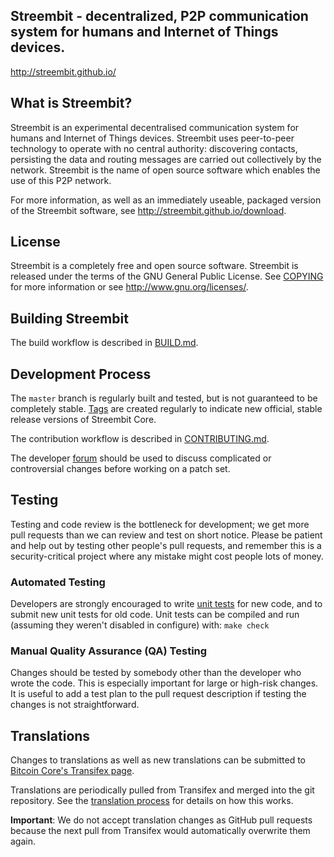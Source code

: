 ## Streembit - decentralized, P2P communication system for humans and Internet of Things devices.

http://streembit.github.io/

What is Streembit?
-----------------

Streembit is an experimental decentralised communication system for humans and 
Internet of Things devices. Streembit uses peer-to-peer technology to operate
with no central authority: discovering contacts, persisting the data and routing 
messages are carried out collectively by the network. Streembit is the name 
of open source software which enables the use of this P2P network.

For more information, as well as an immediately useable, packaged version of
the Streembit software, see http://streembit.github.io/download.

License
-------

Streembit is a completely free and open source software. Streembit is released under the terms of the GNU General Public License. See [COPYING](COPYING) for more
information or see http://www.gnu.org/licenses/.


Building Streembit
-----------------

The build workflow is described in [BUILD.md](BUILD.md).


Development Process
-------------------

The `master` branch is regularly built and tested, but is not guaranteed to be
completely stable. [Tags](https://github.com/streembit/streembit/tags) are created
regularly to indicate new official, stable release versions of Streembit Core.

The contribution workflow is described in [CONTRIBUTING.md](CONTRIBUTING.md).

The developer [forum](https://gitter.im/streembit)
should be used to discuss complicated or controversial changes before working
on a patch set.


Testing
-------

Testing and code review is the bottleneck for development; we get more pull
requests than we can review and test on short notice. Please be patient and help out by testing
other people's pull requests, and remember this is a security-critical project where any mistake might cost people
lots of money.

### Automated Testing

Developers are strongly encouraged to write [unit tests](/doc/unit-tests.md) for new code, and to
submit new unit tests for old code. Unit tests can be compiled and run
(assuming they weren't disabled in configure) with: `make check`


### Manual Quality Assurance (QA) Testing

Changes should be tested by somebody other than the developer who wrote the
code. This is especially important for large or high-risk changes. It is useful
to add a test plan to the pull request description if testing the changes is
not straightforward.


Translations
------------

Changes to translations as well as new translations can be submitted to
[Bitcoin Core's Transifex page](https://www.transifex.com/projects/p/streembit/).

Translations are periodically pulled from Transifex and merged into the git repository. See the
[translation process](doc/translation_process.md) for details on how this works.

**Important**: We do not accept translation changes as GitHub pull requests because the next
pull from Transifex would automatically overwrite them again.


